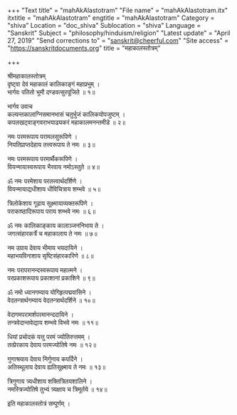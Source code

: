 +++
"Text title" = "mahAkAlastotram"
"File name" = "mahAkAlastotram.itx"
itxtitle = "mahAkAlastotram"
engtitle = "mahAkAlastotram"
Category = "shiva"
Location = "doc_shiva"
Sublocation = "shiva"
Language = "Sanskrit"
Subject = "philosophy/hinduism/religion"
"Latest update" = "April 27, 2019"
"Send corrections to" = "sanskrit@cheerful.com"
"Site access" = "https://sanskritdocuments.org"
title = "महाकालस्तोत्रम्"

+++
  
 श्रीमहाकालस्तोत्रम्   
दृष्ट्वा देवं महाकालं कालिकाङ्गं महाप्रभुम् ।  
भार्गवः पतितो भूमौ दण्डवत्सुरपूजिते ॥ १॥  
  
भार्गव उवाच  
कल्यन्तकालाग्निसमानभासं चतुर्भुजं कालिकयोपजुष्टम् ।  
कपलखट्वाङ्गवराभयाढ्यकरं महाकालमनन्तमीडे ॥ २॥  
  
नमः परमरूपाय परामलसुरूपिणे ।  
नियतिप्राप्तदेहाय तत्त्वरूपाय ते नमः ॥ ३॥  
  
नमः परमरूपाय परमार्थैकरूपिणे ।  
वियन्मायास्वरूपाय भैरवाय नमोऽस्तुते ॥ ४॥  
  
ॐ नमः परमेशाय परतत्त्वार्थदर्शिणे ।  
वियन्मायाद्यधीशाय धीविचित्राय शम्भवे ॥ ५॥  
  
त्रिलोकेशाय गूढाय सूक्ष्मायाव्यक्तरूपिणे ।  
पराकाष्ठादिरूपाय पराय शम्भवे नमः ॥ ६॥  
  
ॐ नमः कालिकाङ्काय कालाञ्जननिभाय ते ।  
जगत्संहारकर्त्रे च महाकालाय ते नमः ॥ ७॥  
  
नम उग्राय देवाय भीमाय भयदायिने ।  
महाभयविनाशाय सृष्टिसंहारकारिणे ॥ ८॥  
  
नमः परापरानन्दस्वरूपाय महात्मने ।  
परप्रकाशरूपाय प्रकाशानां प्रकाशिने ॥ ९॥  
  
ॐ नमो ध्यानगम्याय योगिहृत्पद्मवासिने ।  
वेदतन्त्रार्थगम्याय वेदतन्त्रार्थदर्शिने ॥ १०॥  
  
वेदागमपरामर्शपरमानन्ददायिने ।  
तन्त्रवेदान्तवेद्याय शम्भवे विभवे नमः ॥ ११॥  
  
धियां प्रचोदकं यत्तु परमं ज्योतिरुत्तमम् ।  
तत्प्रेरकाय देवाय परमज्योतिषे नमः ॥ १२॥  
  
गुणाश्रयाय देवाय निर्गुणाय कपर्दिने ।  
अतिस्थूलाय देवाय ह्यतिसूक्ष्माय ते नमः ॥ १३॥  
  
त्रिगुणाय त्र्यधीशाय शक्तित्रितयशालिने ।  
नमस्त्रिज्योतिषे तुभ्यं त्र्यक्षाय च त्रिमूर्तये ॥ १४॥  
  
इति महाकालस्तोत्रं सम्पूर्णम् ।  
  
  
  
